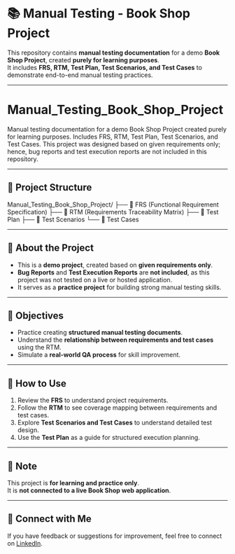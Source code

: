 # 📚 Manual Testing - Book Shop Project

This repository contains **manual testing documentation** for a demo **Book Shop Project**, created **purely for learning purposes**.  
It includes **FRS, RTM, Test Plan, Test Scenarios, and Test Cases** to demonstrate end-to-end manual testing practices.

---

# Manual_Testing_Book_Shop_Project
Manual testing documentation for a demo Book Shop Project created purely for learning purposes. Includes FRS, RTM, Test Plan, Test Scenarios, and Test Cases. This project was designed based on given requirements only; hence, bug reports and test execution reports are not included in this repository.

---


## 📁 Project Structure

Manual_Testing_Book_Shop_Project/
├── 📄 FRS (Functional Requirement Specification)
├── 📄 RTM (Requirements Traceability Matrix)
├── 📄 Test Plan
├── 📄 Test Scenarios
└── 📄 Test Cases


---

## 📝 About the Project

- This is a **demo project**, created based on **given requirements only**.  
- **Bug Reports** and **Test Execution Reports** are **not included**, as this project was not tested on a live or hosted application.  
- It serves as a **practice project** for building strong manual testing skills.

---

## 🎯 Objectives

- Practice creating **structured manual testing documents**.
- Understand the **relationship between requirements and test cases** using the RTM.
- Simulate a **real-world QA process** for skill improvement.

---

## 🚀 How to Use

1. Review the **FRS** to understand project requirements.  
2. Follow the **RTM** to see coverage mapping between requirements and test cases.  
3. Explore **Test Scenarios and Test Cases** to understand detailed test design.  
4. Use the **Test Plan** as a guide for structured execution planning.

---

## 📌 Note
This project is **for learning and practice only**.  
It is **not connected to a live Book Shop web application**.

---

## 🤝 Connect with Me
If you have feedback or suggestions for improvement, feel free to connect on [LinkedIn](https://linkedin.com).

